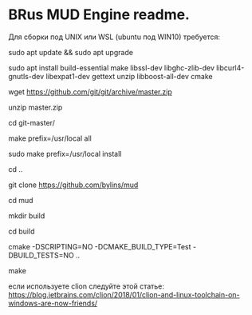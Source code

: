 # BRus MUD Engine readme.
Для сборки под UNIX или WSL  (ubuntu под WIN10) требуется:

sudo apt update && sudo apt upgrade

sudo apt install build-essential make libssl-dev libghc-zlib-dev libcurl4-gnutls-dev libexpat1-dev gettext unzip libboost-all-dev cmake

wget https://github.com/git/git/archive/master.zip

unzip master.zip

cd git-master/

make prefix=/usr/local all

sudo make prefix=/usr/local install

cd ..

git clone https://github.com/bylins/mud

cd mud

mkdir build

cd build

cmake -DSCRIPTING=NO -DCMAKE_BUILD_TYPE=Test -DBUILD_TESTS=NO ..

make

если используете clion следуйте этой статье: 
https://blog.jetbrains.com/clion/2018/01/clion-and-linux-toolchain-on-windows-are-now-friends/

